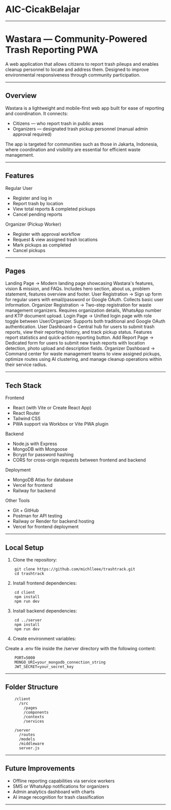 # AIC-CicakBelajar
---

# Wastara — Community-Powered Trash Reporting PWA

A web application that allows citizens to report trash pileups and enables cleanup personnel to locate and address them. Designed to improve environmental responsiveness through community participation.

---

## Overview

Wastara is a lightweight and mobile-first web app built for ease of reporting and coordination. It connects:

- Citizens — who report trash in public areas
- Organizers — designated trash pickup personnel (manual admin approval required)

The app is targeted for communities such as those in Jakarta, Indonesia, where coordination and visibility are essential for efficient waste management.

---

## Features

Regular User

- Register and log in
- Report trash by location
- View total reports & completed pickups
- Cancel pending reports

Organizer (Pickup Worker)

- Register with approval workflow
- Request & view assigned trash locations
- Mark pickups as completed
- Cancel pickups

---

## Pages


Landing Page -> Modern landing page showcasing Wastara's features, vision & mission, and FAQs. Includes hero section, about us, problem statement, features overview and footer.
User Registration -> Sign up form for regular users with email/password or Google OAuth. Collects basic user information.
Organizer Registration -> Two-step registration for waste management organizers. Requires organization details, WhatsApp number and KTP document upload.
Login Page -> Unified login page with role toggle between User/Organizer. Supports both traditional and Google OAuth authentication.
User Dashboard-> Central hub for users to submit trash reports, view their reporting history, and track pickup status. Features report statistics and quick-action reporting button.
Add Report Page -> Dedicated form for users to submit new trash reports with location detection, photo upload and description fields.
Organizer Dashboard -> Command center for waste management teams to view assigned pickups, optimize routes using AI clustering, and manage cleanup operations within their service radius.

---

## Tech Stack

Frontend

- React (with Vite or Create React App)
- React Router
- Tailwind CSS
- PWA support via Workbox or Vite PWA plugin

Backend
- Node.js with Express
- MongoDB with Mongoose
- Bcrypt for password hashing
- CORS for cross-origin requests between frontend and backend

Deployment
- MongoDB Atlas for database
- Vercel for frontend
- Railway for backend

Other Tools
- Git + GitHub
- Postman for API testing
- Railway or Render for backend hosting
- Vercel for frontend deployment

---

## Local Setup

1. Clone the repository:
```
    git clone https://github.com/michlleee/trashtrack.git
    cd trashtrack
```
2. Install frontend dependencies:
```
    cd client
    npm install
    npm run dev
```
3. Install backend dependencies:
```
    cd ../server
    npm install
    npm run dev
```
4. Create environment variables:

Create a .env file inside the /server directory with the following content:
```
    PORT=5000
    MONGO_URI=your_mongodb_connection_string
    JWT_SECRET=your_secret_key
```
---

## Folder Structure
```
    /client
      /src
        /pages
        /components
        /contexts
        /services

    /server
      /routes
      /models
      /middleware
      server.js
```
---

## Future Improvements

- Offline reporting capabilities via service workers
- SMS or WhatsApp notifications for organizers
- Admin analytics dashboard with charts
- AI image recognition for trash classification

---
